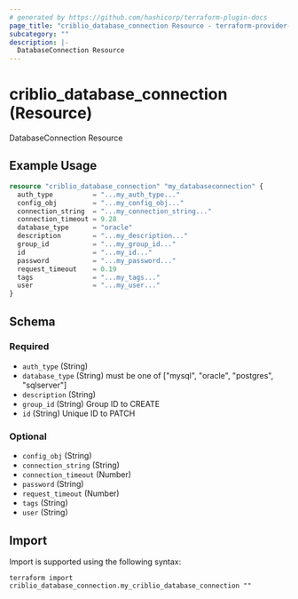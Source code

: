 ```yaml
---
# generated by https://github.com/hashicorp/terraform-plugin-docs
page_title: "criblio_database_connection Resource - terraform-provider-criblio"
subcategory: ""
description: |-
  DatabaseConnection Resource
---
```


# criblio_database_connection (Resource)

DatabaseConnection Resource

## Example Usage

```terraform
resource "criblio_database_connection" "my_databaseconnection" {
  auth_type          = "...my_auth_type..."
  config_obj         = "...my_config_obj..."
  connection_string  = "...my_connection_string..."
  connection_timeout = 9.28
  database_type      = "oracle"
  description        = "...my_description..."
  group_id           = "...my_group_id..."
  id                 = "...my_id..."
  password           = "...my_password..."
  request_timeout    = 0.19
  tags               = "...my_tags..."
  user               = "...my_user..."
}
```

<!-- schema generated by tfplugindocs -->
## Schema

### Required

- `auth_type` (String)
- `database_type` (String) must be one of ["mysql", "oracle", "postgres", "sqlserver"]
- `description` (String)
- `group_id` (String) Group ID to CREATE
- `id` (String) Unique ID to PATCH

### Optional

- `config_obj` (String)
- `connection_string` (String)
- `connection_timeout` (Number)
- `password` (String)
- `request_timeout` (Number)
- `tags` (String)
- `user` (String)

## Import

Import is supported using the following syntax:

```shell
terraform import criblio_database_connection.my_criblio_database_connection ""
```
